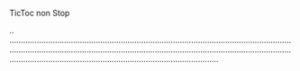TicToc non Stop

..
....................................................................................................................................................................................................................................................................................................................................................